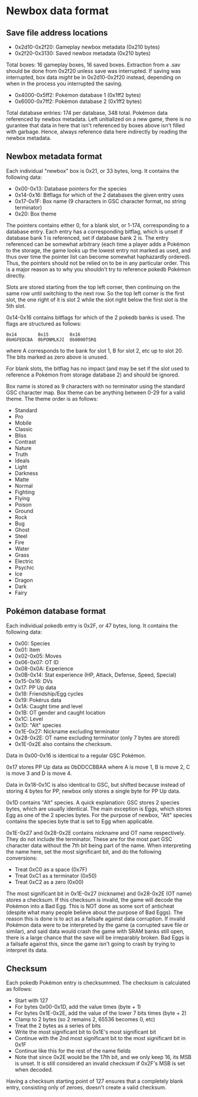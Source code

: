 # Newbox data format

## Save file address locations

* 0x2d10-0x2f20: Gameplay newbox metadata (0x210 bytes)
* 0x2f20-0x3130: Saved newbox metadata (0x210 bytes)

Total boxes: 16 gameplay boxes, 16 saved boxes.
Extraction from a .sav should be done from 0x2f20 unless save was interrupted.
If saving was interrupted, box data *might* be in 0x2d10-0x2f20 instead,
depending on when in the process you interrupted the saving.

* 0x4000-0x5ff2: Pokémon database 1 (0x1ff2 bytes)
* 0x6000-0x7ff2: Pokémon database 2 (0x1ff2 bytes)

Total database entries: 174 per database, 348 total.
Pokémon data referenced by newbox metadata. Left unitialized on a new game,
there is no gurantee that data in here that isn't referenced by boxes above
isn't filled with garbage. Hence, always reference data here indirectly by
reading the newbox metadata.

## Newbox metadata format

Each individual "newbox" box is 0x21, or 33 bytes, long. It contains the
following data:

* 0x00-0x13: Database pointers for the species
* 0x14-0x16: Bitflags for which of the 2 databases the given entry uses
* 0x17-0x1F: Box name (9 characters in GSC character format, no string terminator)
* 0x20: Box theme

The pointers contains either 0, for a blank slot, or 1-174, corresponding to
a database entry. Each entry has a corresponding bitflag, which is unset if
database bank 1 is referenced, set if database bank 2 is. The entry referenced
can be somewhat arbitrary (each time a player adds a Pokémon to the storage,
the game looks up the lowest entry not marked as used, and thus over time the
pointer list can become somewhat haphazardly ordered). Thus, the pointers
should not be relied on to be in any particular order. This is a major reason
as to why you shouldn't try to reference pokedb Pokémon directly.

Slots are stored starting from the top left corner, then continuing on the same
row until switching to the next row. So the top left corner is the first slot,
the one right of it is slot 2 while the slot right below the first slot is the
5th slot.

0x14-0x16 contains bitflags for which of the 2 pokedb banks is used. The flags
are structured as follows:

    0x14        0x15        0x16
    0bHGFEDCBA  0bPONMLKJI  0b0000TSRQ

where A corresponds to the bank for slot 1, B for slot 2, etc up to slot 20.
The bits marked as zero above is unused.

For blank slots, the bitflag has no impact (and may be set if the slot used to
reference a Pokémon from storage database 2) and should be ignored.

Box name is stored as 9 characters with no terminator using the standard GSC
character map. Box theme can be anything between 0-29 for a valid theme.
The theme order is as follows:

* Standard
* Pro
* Mobile
* Classic
* Bliss
* Contrast
* Nature
* Truth
* Ideals
* Light
* Darkness
* Matte
* Normal
* Fighting
* Flying
* Poison
* Ground
* Rock
* Bug
* Ghost
* Steel
* Fire
* Water
* Grass
* Electric
* Psychic
* Ice
* Dragon
* Dark
* Fairy

## Pokémon database format

Each individual pokedb entry is 0x2F, or 47 bytes, long. It contains the
following data:

* 0x00: Species
* 0x01: Item
* 0x02-0x05: Moves
* 0x06-0x07: OT ID
* 0x08-0x0A: Experience
* 0x0B-0x14: Stat experience (HP, Attack, Defense, Speed, Special)
* 0x15-0x16: DVs
* 0x17: PP Up data
* 0x18: Friendship/Egg cycles
* 0x19: Pokérus data
* 0x1A: Caught time and level
* 0x1B: OT gender and caught location
* 0x1C: Level
* 0x1D: "Alt" species
* 0x1E-0x27: Nickname excluding terminator
* 0x28-0x2E: OT name excluding terminator (only 7 bytes are stored)
* 0x1E-0x2E also contains the checksum.

Data in 0x00-0x16 is identical to a regular GSC Pokémon.

0x17 stores PP Up data as 0bDDCCBBAA where A is move 1, B is move 2,
C is move 3 and D is move 4.

Data in 0x18-0x1C is also identical to GSC, but shifted because instead of
storing 4 bytes for PP, newbox only stores a single byte for PP Up data.

0x1D contains "Alt" species. A quick explanation: GSC stores 2 species bytes,
which are usually identical. The main exception is Eggs, which stores Egg
as one of the 2 species bytes. For the purpose of newbox, "Alt" species contains
the species byte that is set to Egg when applicable.

0x1E-0x27 and 0x28-0x2E contains nickname and OT name respectively. They do not
include the terminator. These are for the most part GSC character data without
the 7th bit being part of the name. When interpreting the name here,
set the most significant bit, and do the following conversions:

* Treat 0xC0 as a space (0x7F)
* Treat 0xC1 as a terminator (0x50)
* Treat 0xC2 as a zero (0x00)

The most significant bit in 0x1E-0x27 (nickname) and 0x28-0x2E (OT name) stores
a checksum. If this checksum is invalid, the game will decode the Pokémon into
a Bad Egg. This is NOT done as some sort of anticheat (despite what many people
believe about the purpose of Bad Eggs). The reason this is done is to act as a
failsafe against data corruption. If invalid Pokémon data were to be interpreted
by the game (a corrupted save file or similar), and said data would crash the
game with SRAM banks still open, there is a large chance that the save will be
irreparably broken. Bad Eggs is a failsafe against this, since the game isn't
going to crash by trying to interpret its data.

## Checksum

Each pokedb Pokémon entry is checksummed. The checksum is calculated as follows:

* Start with 127
* For bytes 0x00-0x1D, add the value times (byte + 1)
* For bytes 0x1E-0x2E, add the value of the lower 7 bits times (byte + 2)
* Clamp to 2 bytes (so 2 remains 2, 65536 becomes 0, etc)
* Treat the 2 bytes as a series of bits
* Write the most significant bit to 0x1E's most significant bit
* Continue with the 2nd most significant bit to the most significant bit in 0x1F
* Continue like this for the rest of the name fields
* Note that since 0x2E would be the 17th bit, and we only keep 16, its MSB is
  unset. It is still considered an invalid checksum if 0x2F's MSB is set when
  decoded.

Having a checksum starting point of 127 ensures that a completely blank entry,
consisting only of zeroes, doesn't create a valid checksum.
